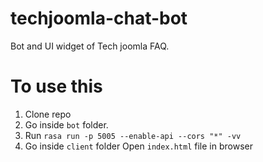 # techjoomla-chat-bot

Bot and UI widget of Tech joomla FAQ.


# To use this 
1. Clone repo 
2. Go inside `bot` folder.
3. Run `rasa run -p 5005 --enable-api --cors "*" -vv`
4. Go inside `client` folder Open `index.html` file in browser 
